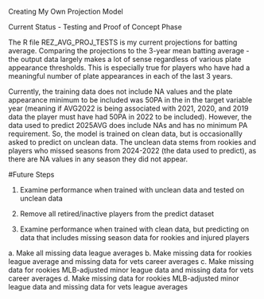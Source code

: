 Creating My Own Projection Model

Current Status - Testing and Proof of Concept Phase

The R file REZ_AVG_PROJ_TESTS is my current projections for batting average. Comparing the projections to the 3-year mean batting average - the output data largely makes a lot of sense regardless of various plate appearance thresholds. This is especially true for players who have had a meaningful number of plate appearances in each of the last 3 years. 

Currently, the training data does not include NA values and the plate appearance minimum to be included was 50PA in the in the target variable year (meaning if AVG2022 is being associated with 2021, 2020, and 2019 data the player must have had 50PA in 2022 to be included). However, the data used to predict 2025AVG does include NAs and has no minimum PA requirement. So, the model is trained on clean data, but is occasionallly asked to predict on unclean data. The unclean data stems from rookies and players who missed seasons from 2024-2022 (the data used to predict), as there are NA values in any season they did not appear. 


#Future Steps
1. Examine performance when trained with unclean data and tested on unclean data
2. Remove all retired/inactive players from the predict dataset

3. Examine performance when trained with clean data, but predicting on data that includes missing season data for rookies and injured players

  a. Make all missing data league averages
  b. Make missing data for rookies league average and missing data for vets career averages
  c. Make missing data for rookies MLB-adjusted minor league data and missing data for vets career averages
  d. Make missing data for rookies MLB-adjusted minor league data and missing data for vets league averages
